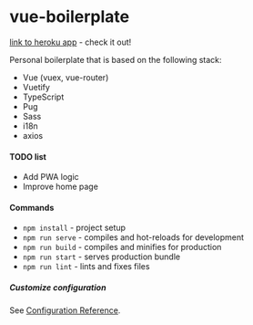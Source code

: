 # vue-boilerplate

[link to heroku app](https://loolzrules-vue-boilerplate.herokuapp.com) - check it out!

Personal boilerplate that is based on the following stack:
- Vue (vuex, vue-router)
- Vuetify
- TypeScript
- Pug
- Sass
- i18n
- axios

#### TODO list
- Add PWA logic
- Improve home page

#### Commands
- `npm install` - project setup
- `npm run serve` - compiles and hot-reloads for development
- `npm run build` - compiles and minifies for production
- `npm run start` - serves production bundle
- `npm run lint` - lints and fixes files

##### Customize configuration
See [Configuration Reference](https://cli.vuejs.org/config/).
